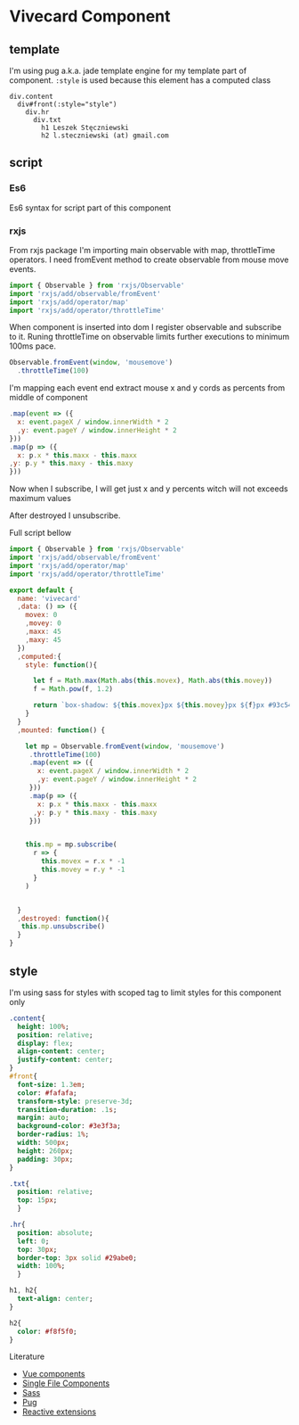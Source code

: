 # Vivecard Component



## template

I'm using pug a.k.a. jade template engine for my template part of component.
`:style` is used because this element has a computed class


```jade
div.content
  div#front(:style="style")
    div.hr
      div.txt
        h1 Leszek Stęczniewski
        h2 l.steczniewski (at) gmail.com
```

## script

### Es6

Es6 syntax for script part of this component

### rxjs

From rxjs package I'm importing main observable with map, throttleTime operators.
I need fromEvent method to create observable from mouse move events.

```javascript
import { Observable } from 'rxjs/Observable'
import 'rxjs/add/observable/fromEvent'
import 'rxjs/add/operator/map'
import 'rxjs/add/operator/throttleTime'
```

When component is inserted into dom I register observable and subscribe to it.
Runing throttleTime on observable limits further executions to minimum 100ms pace.

```javascript
Observable.fromEvent(window, 'mousemove')
  .throttleTime(100)
```

I'm mapping each event end extract mouse x and y cords as percents from middle of component

```javascript
.map(event => ({
  x: event.pageX / window.innerWidth * 2
  ,y: event.pageY / window.innerHeight * 2
}))
.map(p => ({
  x: p.x * this.maxx - this.maxx
,y: p.y * this.maxy - this.maxy
}))
```

Now when I subscribe, I will get just x and y percents witch will
not exceeds maximum values

After destroyed I unsubscribe.




Full script bellow

```javascript
import { Observable } from 'rxjs/Observable'
import 'rxjs/add/observable/fromEvent'
import 'rxjs/add/operator/map'
import 'rxjs/add/operator/throttleTime'

export default {
  name: 'vivecard'
  ,data: () => ({
    movex: 0
    ,movey: 0
    ,maxx: 45
    ,maxy: 45
  })
  ,computed:{
    style: function(){

      let f = Math.max(Math.abs(this.movex), Math.abs(this.movey))
      f = Math.pow(f, 1.2)

      return `box-shadow: ${this.movex}px ${this.movey}px ${f}px #93c54b;`
    }
  }
  ,mounted: function() {

    let mp = Observable.fromEvent(window, 'mousemove')
     .throttleTime(100)
     .map(event => ({
       x: event.pageX / window.innerWidth * 2
       ,y: event.pageY / window.innerHeight * 2
     }))
     .map(p => ({
       x: p.x * this.maxx - this.maxx
      ,y: p.y * this.maxy - this.maxy
     }))


    this.mp = mp.subscribe(
      r => {
        this.movex = r.x * -1
        this.movey = r.y * -1
      }
    )


  }
  ,destroyed: function(){
   this.mp.unsubscribe()
  }
}
```


## style

I'm using sass for styles with scoped tag to limit styles for this component
only

```sass
.content{
  height: 100%;
  position: relative;
  display: flex;
  align-content: center;
  justify-content: center;
}
#front{
  font-size: 1.3em;
  color: #fafafa;
  transform-style: preserve-3d;
  transition-duration: .1s;
  margin: auto;
  background-color: #3e3f3a;
  border-radius: 1%;
  width: 500px;
  height: 260px;
  padding: 30px;
}

.txt{
  position: relative;
  top: 15px;
  }

.hr{
  position: absolute;
  left: 0;
  top: 30px;
  border-top: 3px solid #29abe0;
  width: 100%;
  }

h1, h2{
  text-align: center;
}

h2{
  color: #f8f5f0;
}


```

Literature
- [Vue components](https://vuejs.org/v2/guide/components.html#ad)
- [Single File Components](https://vuejs.org/v2/guide/single-file-components.html#ad)
- [Sass](http://sass-lang.com/)
- [Pug](https://pugjs.org)
- [Reactive extensions](https://github.com/Reactive-Extensions/RxJS)